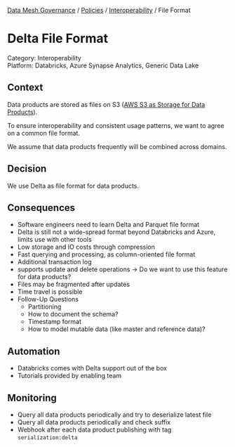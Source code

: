 [Data Mesh Governance](https://www.datamesh-governance.com/) / [Policies](https://www.datamesh-governance.com/#policies) / [Interoperability](https://www.datamesh-governance.com/#interoperability) / File Format

# Delta File Format

Category: Interoperability  
Platform: Databricks, Azure Synapse Analytics, Generic Data Lake  

## Context

Data products are stored as files on S3 ([AWS S3 as Storage for Data Products](../../../architecture-decisions/data-platform/aws-s3-as-storage-for-data-products.md)).

To ensure interoperability and consistent usage patterns, we want to agree on a common file format.

We assume that data products frequently will be combined across domains.

## Decision

We use Delta as file format for data products.

## Consequences

- Software engineers need to learn Delta and Parquet file format
- Delta is still not a wide-spread format beyond Databricks and Azure, limits use with other tools
- Low storage and IO costs through compression
- Fast querying and processing, as column-oriented file format
- Additional transaction log
- supports update and delete operations -> Do we want to use this feature for data products?
- Files may be fragmented after updates
- Time travel is possible
- Follow-Up Questions
  - Partitioning
  - How to document the schema?
  - Timestamp format
  - How to model mutable data (like master and reference data)?

## Automation

- Databricks comes with Delta support out of the box
- Tutorials provided by enabling team

## Monitoring

- Query all data products periodically and try to deserialize latest file
- Query all data products periodically and check suffix
- Webhook after each data product publishing with tag `serialization:delta`



